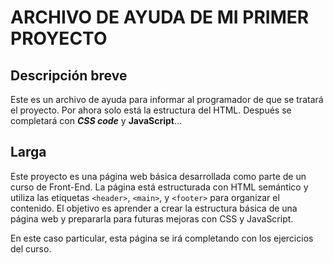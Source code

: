 # ARCHIVO DE AYUDA DE MI PRIMER PROYECTO

## Descripción breve
  Este es un archivo de ayuda para informar al programador de que se tratará el proyecto. Por ahora solo está la estructura del HTML. Después se completará con ***CSS code*** y **JavaScript**...

## Larga
   Este proyecto es una página web básica desarrollada como parte de un curso de Front-End. La página está estructurada con HTML semántico y utiliza las etiquetas `<header>`, `<main>`, y `<footer>` para organizar el contenido. El objetivo es aprender a crear la estructura básica de una página web y prepararla para futuras mejoras con CSS y JavaScript.

   En este caso particular, esta página se irá completando con los ejercicios del curso.